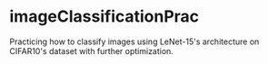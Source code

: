 # imageClassificationPrac
Practicing how to classify images using LeNet-15's architecture on CIFAR10's dataset with further optimization.
